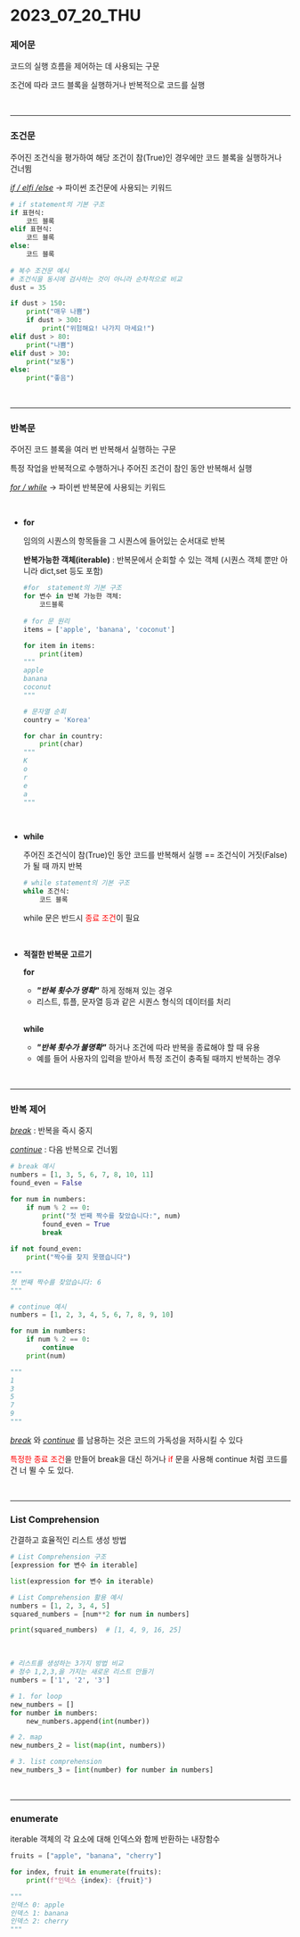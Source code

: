 # 2023_07_20_THU

### 제어문

코드의 실행 흐름을 제어하는 데 사용되는 구문

조건에 따라 코드 블록을 실행하거나 반복적으로 코드를 실행

<br/>

---



### 조건문

주어진 조건식을 평가하여 해당 조건이 참(True)인 경우에만 코드 블록을 실행하거나 건너뜀

*<u>if / elfi /else</u>* → 파이썬 조건문에 사용되는 키워드

```python
# if statement의 기본 구조
if 표현식:
    코드 블록
elif 표현식:
    코드 블록
else:
   	코드 블록
    
# 복수 조건문 예시
# 조건식을 동시에 검사하는 것이 아니라 순차적으로 비교
dust = 35

if dust > 150:
    print("매우 나쁨")
    if dust > 300:
        print("위험해요! 나가지 마세요!")
elif dust > 80:
    print("나쁨")
elif dust > 30:
    print("보통")
else:
    print("좋음")
```

<br/>

---



### 반복문

주어진 코드 블록을 여러 번 반복해서 실행하는 구문

특정 작업을 반복적으로 수행하거나 주어진 조건이 참인 동안 반복해서 실행

*<u>for / while</u>* → 파이썬 반복문에 사용되는 키워드

<br/>

- **for**

  임의의 시퀀스의 항목들을 그 시퀀스에 들어있는 순서대로 반복

  **반복가능한 객체(iterable)** : 반복문에서 순회할 수 있는 객체 (시퀀스 객체 뿐만 아니라 dict,set 등도 포함)

  ```python
  #for  statement의 기본 구조
  for 변수 in 반복 가능한 객체:
      코드블록
      
  # for 문 원리
  items = ['apple', 'banana', 'coconut']
  
  for item in items:
      print(item)
  """
  apple
  banana
  coconut
  """
  
  # 문자열 순회
  country = 'Korea'
  
  for char in country:
      print(char)
  """
  K
  o
  r
  e
  a
  """
  ```

<br/>

- **while**

  주어진 조건식이 참(True)인 동안 코드를 반복해서 실행 == 조건식이 거짓(False)가 될 때 까지 반복

  ```python
  # while statement의 기본 구조
  while 조건식:
      코드 블록
  ```

  while 문은 반드시 <span style="color:red">종료 조건</span>이 필요

  <br/>

- **적절한 반복문 고르기**

  **for**

  - ***"반복 횟수가 명확"*** 하게 정해져 있는 경우
  - 리스트, 튜플, 문자열 등과 같은 시퀀스 형식의 데이터를 처리

  <br/>

  **while**

  - ***"반복 횟수가 불명확"*** 하거나 조건에 따라 반복을 종료해야 할 때 유용
  - 예를 들어 사용자의 입력을 받아서 특정 조건이 충족될 때까지 반복하는 경우

<br/>

---

### 반복 제어

*<u>break</u>* : 반복을 즉시 중지

<u>*continue*</u> : 다음 반복으로 건너뜀

```python
# break 예시
numbers = [1, 3, 5, 6, 7, 8, 10, 11]
found_even = False

for num in numbers:
    if num % 2 == 0:
        print("첫 번째 짝수를 찾았습니다:", num)
        found_even = True
        break
        
if not found_even:
    print("짝수를 찾지 못했습니다")
    
"""
첫 번째 짝수를 찾았습니다: 6
"""

# continue 예시
numbers = [1, 2, 3, 4, 5, 6, 7, 8, 9, 10]

for num in numbers:
    if num % 2 == 0:
        continue
    print(num)

"""
1
3
5
7
9
"""
```

<u>*break*</u> 와 *<u>continue</u>* 를 남용하는 것은 코드의 가독성을 저하시킬 수 있다

<span style="color: red">특정한 종료 조건</span>을 만들어 break을 대신 하거나 <span style="color: red">if </span>문을 사용해 continue 처럼 코드를 건 너 뛸 수 도 있다.

<br/>

---

### List Comprehension

간결하고 효율적인 리스트 생성 방법

```python
# List Comprehension 구조
[expression for 변수 in iterable]

list(expression for 변수 in iterable)

# List Comprehension 활용 예시
numbers = [1, 2, 3, 4, 5]
squared_numbers = [num**2 for num in numbers]

print(squared_numbers)	# [1, 4, 9, 16, 25]
```

<br/>

```python
# 리스트를 생성하는 3가지 방법 비교
# 정수 1,2,3,을 가지는 새로운 리스트 만들기
numbers = ['1', '2', '3']

# 1. for loop
new_numbers = []
for number in numbers:
    new_numbers.append(int(number))

# 2. map
new_numbers_2 = list(map(int, numbers))

# 3. list comprehension
new_numbers_3 = [int(number) for number in numbers]
```

<br/>

---

### enumerate

iterable 객체의 각 요소에 대해 인덱스와 함께 반환하는 내장함수

```python
fruits = ["apple", "banana", "cherry"]

for index, fruit in enumerate(fruits):
    print(f"인덱스 {index}: {fruit}")

"""
인덱스 0: apple
인덱스 1: banana
인덱스 2: cherry
"""
```

<br/>





























